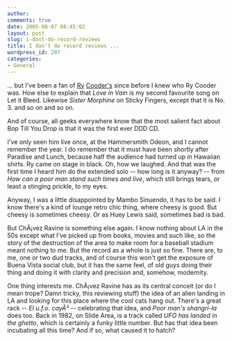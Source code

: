 ```yaml
---
author:
comments: true
date: 2005-08-07 08:45:02
layout: post
slug: i-dont-do-record-reviews
title: I don't do record reviews ...
wordpress_id: 297
categories:
- General
---
```


... but I've been a fan of [Ry](http://www.ryland-cooder.com/) [Cooder's](http://www.rylanders.free-online.co.uk/index.html) since before I knew who Ry Cooder was.  How else to explain that _Love in Vain_ is my second favourite song on Let it Bleed. Likewise _Sister Morphine_ on Sticky Fingers, except that it is No. 3. and so on and so on.

And of course, all geeks everywhere know that the most salient fact about Bop Till You Drop is that it was the first ever DDD CD.

I've only seen him live once, at the Hammersmith Odeon, and I cannot remember the year. I do remember that it must have been shortly after Paradise and Lunch, because half the audience had turned up in Hawaiian shirts. Ry came on stage in black. Oh, how we laughed. And that was the first time I heard him do the extended solo -- how long is it anyway? -- from _How can a poor man stand such times and live_, which still brings tears, or least a stinging prickle, to my eyes.

Anyway, I was a little disappointed by Mambo Sinuendo, it has to be said. I know there's a kind of lounge retro chic thing, where cheesy is good. But cheesy is sometimes cheesy. Or as Huey Lewis said, sometimes bad is bad.

But ChÃ¡vez Ravine is something else again. I know nothing about LA in the 50s except what I've picked up from books, movies and such like, so the story of the destruction of the area to make room for a baseball stadium meant nothing to me. But the record as a whole is just so fine. There are, to me, one or two dud tracks, and of course this won't get the exposure of Buena Vista social club, but it has the same feel, of old guys doing their thing and doing it with clarity and precision and, somehow, modernity. 

One thing interests me. ChÃ¡vez Ravine has as its central conceit (or do I mean trope? Damn tricky, this reviewing stuff) the idea of an alien landing in LA and looking for this place where the cool cats hang out. There's a great rack -- _El u.f.o. cayÃ²_ -- celebrating that idea, and _Poor man's shangri-la_ does too. Back in 1982, on Slide Area, is a track called _UFO has landed in the ghetto_, which is certainly a funky little number. But has that idea been incubating all this time? And if so, what caused it to hatch?
